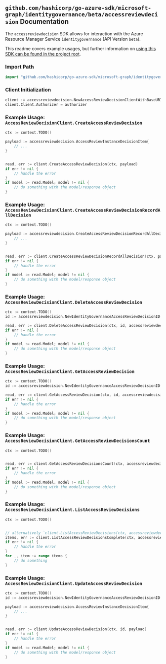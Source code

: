 
## `github.com/hashicorp/go-azure-sdk/microsoft-graph/identitygovernance/beta/accessreviewdecision` Documentation

The `accessreviewdecision` SDK allows for interaction with the Azure Resource Manager Service `identitygovernance` (API Version `beta`).

This readme covers example usages, but further information on [using this SDK can be found in the project root](https://github.com/hashicorp/go-azure-sdk/tree/main/docs).

### Import Path

```go
import "github.com/hashicorp/go-azure-sdk/microsoft-graph/identitygovernance/beta/accessreviewdecision"
```


### Client Initialization

```go
client := accessreviewdecision.NewAccessReviewDecisionClientWithBaseURI("https://management.azure.com")
client.Client.Authorizer = authorizer
```


### Example Usage: `AccessReviewDecisionClient.CreateAccessReviewDecision`

```go
ctx := context.TODO()

payload := accessreviewdecision.AccessReviewInstanceDecisionItem{
	// ...
}


read, err := client.CreateAccessReviewDecision(ctx, payload)
if err != nil {
	// handle the error
}
if model := read.Model; model != nil {
	// do something with the model/response object
}
```


### Example Usage: `AccessReviewDecisionClient.CreateAccessReviewDecisionRecordAllDecision`

```go
ctx := context.TODO()

payload := accessreviewdecision.CreateAccessReviewDecisionRecordAllDecisionRequest{
	// ...
}


read, err := client.CreateAccessReviewDecisionRecordAllDecision(ctx, payload)
if err != nil {
	// handle the error
}
if model := read.Model; model != nil {
	// do something with the model/response object
}
```


### Example Usage: `AccessReviewDecisionClient.DeleteAccessReviewDecision`

```go
ctx := context.TODO()
id := accessreviewdecision.NewIdentityGovernanceAccessReviewDecisionID("accessReviewInstanceDecisionItemIdValue")

read, err := client.DeleteAccessReviewDecision(ctx, id, accessreviewdecision.DefaultDeleteAccessReviewDecisionOperationOptions())
if err != nil {
	// handle the error
}
if model := read.Model; model != nil {
	// do something with the model/response object
}
```


### Example Usage: `AccessReviewDecisionClient.GetAccessReviewDecision`

```go
ctx := context.TODO()
id := accessreviewdecision.NewIdentityGovernanceAccessReviewDecisionID("accessReviewInstanceDecisionItemIdValue")

read, err := client.GetAccessReviewDecision(ctx, id, accessreviewdecision.DefaultGetAccessReviewDecisionOperationOptions())
if err != nil {
	// handle the error
}
if model := read.Model; model != nil {
	// do something with the model/response object
}
```


### Example Usage: `AccessReviewDecisionClient.GetAccessReviewDecisionsCount`

```go
ctx := context.TODO()


read, err := client.GetAccessReviewDecisionsCount(ctx, accessreviewdecision.DefaultGetAccessReviewDecisionsCountOperationOptions())
if err != nil {
	// handle the error
}
if model := read.Model; model != nil {
	// do something with the model/response object
}
```


### Example Usage: `AccessReviewDecisionClient.ListAccessReviewDecisions`

```go
ctx := context.TODO()


// alternatively `client.ListAccessReviewDecisions(ctx, accessreviewdecision.DefaultListAccessReviewDecisionsOperationOptions())` can be used to do batched pagination
items, err := client.ListAccessReviewDecisionsComplete(ctx, accessreviewdecision.DefaultListAccessReviewDecisionsOperationOptions())
if err != nil {
	// handle the error
}
for _, item := range items {
	// do something
}
```


### Example Usage: `AccessReviewDecisionClient.UpdateAccessReviewDecision`

```go
ctx := context.TODO()
id := accessreviewdecision.NewIdentityGovernanceAccessReviewDecisionID("accessReviewInstanceDecisionItemIdValue")

payload := accessreviewdecision.AccessReviewInstanceDecisionItem{
	// ...
}


read, err := client.UpdateAccessReviewDecision(ctx, id, payload)
if err != nil {
	// handle the error
}
if model := read.Model; model != nil {
	// do something with the model/response object
}
```
